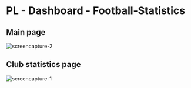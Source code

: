 # PL - Dashboard - Football-Statistics

## Main page
![screencapture-2](https://user-images.githubusercontent.com/27699259/49130108-4cae9880-f2a0-11e8-8d16-923f1c067d20.png)

## Club statistics page
![screencapture-1](https://user-images.githubusercontent.com/27699259/49130107-4c160200-f2a0-11e8-93cb-886ccdb76d57.png)

